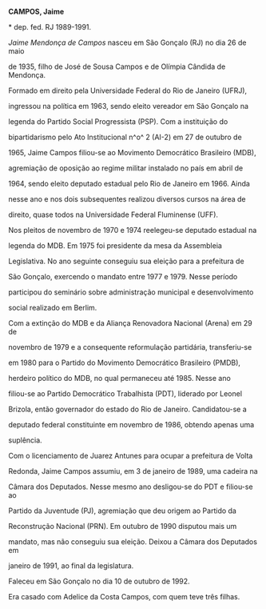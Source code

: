 **CAMPOS, Jaime**



\* dep. fed. RJ 1989-1991.



*Jaime Mendonça de Campos* nasceu em São Gonçalo (RJ) no dia 26 de maio

de 1935, filho de José de Sousa Campos e de Olímpia Cândida de Mendonça.



Formado em direito pela Universidade Federal do Rio de Janeiro (UFRJ),

ingressou na política em 1963, sendo eleito vereador em São Gonçalo na

legenda do Partido Social Progressista (PSP). Com a instituição do

bipartidarismo pelo Ato Institucional n^o^ 2 (AI-2) em 27 de outubro de

1965, Jaime Campos filiou-se ao Movimento Democrático Brasileiro (MDB),

agremiação de oposição ao regime militar instalado no país em abril de

1964, sendo eleito deputado estadual pelo Rio de Janeiro em 1966. Ainda

nesse ano e nos dois subsequentes realizou diversos cursos na área de

direito, quase todos na Universidade Federal Fluminense (UFF).



Nos pleitos de novembro de 1970 e 1974 reelegeu-se deputado estadual na

legenda do MDB. Em 1975 foi presidente da mesa da Assembleia

Legislativa. No ano seguinte conseguiu sua eleição para a prefeitura de

São Gonçalo, exercendo o mandato entre 1977 e 1979. Nesse período

participou do seminário sobre administração municipal e desenvolvimento

social realizado em Berlim.



Com a extinção do MDB e da Aliança Renovadora Nacional (Arena) em 29 de

novembro de 1979 e a consequente reformulação partidária, transferiu-se

em 1980 para o Partido do Movimento Democrático Brasileiro (PMDB),

herdeiro político do MDB, no qual permaneceu até 1985. Nesse ano

filiou-se ao Partido Democrático Trabalhista (PDT), liderado por Leonel

Brizola, então governador do estado do Rio de Janeiro. Candidatou-se a

deputado federal constituinte em novembro de 1986, obtendo apenas uma

suplência.



Com o licenciamento de Juarez Antunes para ocupar a prefeitura de Volta

Redonda, Jaime Campos assumiu, em 3 de janeiro de 1989, uma cadeira na

Câmara dos Deputados. Nesse mesmo ano desligou-se do PDT e filiou-se ao

Partido da Juventude (PJ), agremiação que deu origem ao Partido da

Reconstrução Nacional (PRN). Em outubro de 1990 disputou mais um

mandato, mas não conseguiu sua eleição. Deixou a Câmara dos Deputados em

janeiro de 1991, ao final da legislatura.



Faleceu em São Gonçalo no dia 10 de outubro de 1992.



Era casado com Adelice da Costa Campos, com quem teve três filhas.



